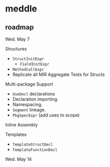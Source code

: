 # meddle

## roadmap

Wed. May 7

Structures
- `StructInitExpr`
  - `FieldInitExpr`
- `MethodCallExpr`
- Replicate all MIR Aggregate Tests for Structs

Multi-package Support
- `UseDecl` declarations
- Declaration importing.
- Namespacing.
- `Segment` linkage.
- `PkgSpecExpr` (add uses to scope)

Inline Assembly

Templates
- `TemplateStructDecl`
- `TemplateFunctionDecl`

Wed. May 14


